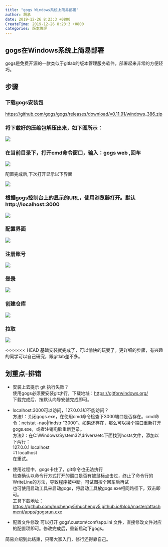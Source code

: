 ```yaml
---
title: "gogs Windows系统上简易部署"
author: 胡承
date: 2019-12-26 8:23:3 +0800
CreateTime: 2019-12-26 8:23:3 +0800
categories: 版本管理
---
```


## gogs在Windows系统上简易部署

gogs是免费开源的一款类似于gitlab的版本管理服务软件，部署起来非常的方便轻巧。

## 步骤  

 ### 下载gogs安装包  
  <https://github.com/gogs/gogs/releases/download/v0.11.91/windows_386.zip>

### 将下载好的压缩包解压出来，如下图所示：

![](https://i.loli.net/2019/12/25/NCnQj4gJwYzq9Tv.jpg)

### 在当前目录下，打开cmd命令窗口，输入：gogs web ,回车

![](https://i.loli.net/2019/12/26/MNRBjZD45hnuTEJ.jpg)

配置完成后,下次打开显示以下界面  

![](https://i.loli.net/2019/12/25/mEZfDHRaNbW3cQO.jpg)


### 根据gogs控制台上的显示的URL，使用浏览器打开。默认http://localhost:3000

![](https://i.loli.net/2019/12/25/bRoKJn5YxAZTXWG.jpg)

### 配置界面

![](https://i.loli.net/2019/12/26/Qg1P9BEk6xXCw5e.jpg)

### 注册账号

![](https://i.loli.net/2019/12/25/ADFfoEc9jJ83UHi.jpg)

### 登录

![](https://i.loli.net/2019/12/25/HlMYI7JArBa6kKX.jpg)

### 创建仓库

![](https://i.loli.net/2019/12/25/zq5rT6Q2w4ds9LD.jpg)

### 拉取

![](https://i.loli.net/2019/12/25/o4nYM2Ib3Qj9uUt.jpg)

<<<<<<< HEAD
基础安装就完成了，可以愉快的玩耍了。更详细的步骤，有兴趣的同学可以自己研究，跟gitlab差不多。

## 划重点-排错

- 安装上去提示 git 执行失败？  
使用gogs必须要安装git才行，下载地址：<https://gitforwindows.org/>  
下载完成后，按默认向导安装完成即可。

- localhost:3000可以访问，127.0.0.1却不能访问？  
方法1：关闭gogs.exe，在使用cmd命令检查下3000端口是否存在。cmd命令：netstat -nao|findstr "3000"。如果还存在，那么可以换个端口重新打开gogs.exe，或者注销电脑重新登录。  
方法2：在C:\Windows\System32\drivers\etc下面找到hosts文件，添加以下两行：  
127.0.0.1       localhost  
::1             localhost  
在重试。

- 使用过程中，gogs卡住了，git命令也无法执行  
检查确认以命令行方式打开的窗口是否有被鼠标点击过，终止了命令行的WriteLine的方法，导致程序被中断。可试图按个回车后再试  
也可使用启动工具来启动gogs，将启动工具放gogs.exe相同路径下，双击即可。  
工具下载地址：<https://github.com/huchengv5/huchengv5.github.io/blob/master/attachment/apps/gogsrun.exe>  

- 配置文件修改
可以打开 gogs\custom\conf\app.ini 文件，直接修改文件对应的配置项即可。修改完成后，重新启动下gogs。

简易介绍到此结束，只带大家入门，修行还得靠自己。